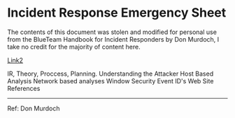 # Incident Response Emergency Sheet
The contents of this document was stolen and modified for personal use from the BlueTeam Handbook for Incident Responders by Don Murdoch, I take no credit for the majority of content here.


[Link2](./Networks/Basics.md)

IR, Theory, Proccess, Planning.
Understanding the Attacker
Host Based Analysis
Network based analyses
Window Security Event ID's
Web Site References

___
Ref: Don Murdoch
